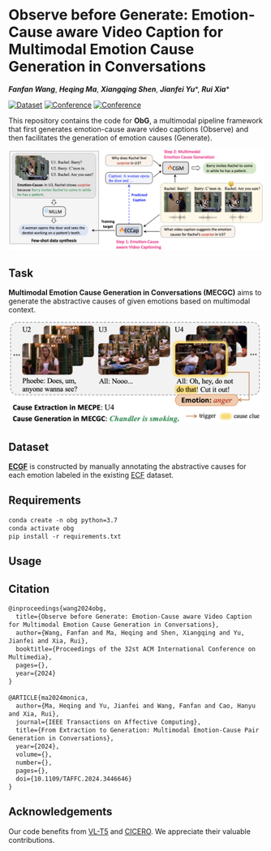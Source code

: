 # Observe before Generate: Emotion-Cause aware Video Caption for Multimodal Emotion Cause Generation in Conversations

***Fanfan Wang***, ***Heqing Ma***, ***Xiangqing Shen***, ***Jianfei Yu***\*, ***Rui Xia***\*

[![Dataset](https://img.shields.io/badge/Dataset-🤗_Hugging_Face-F0A336)](https://huggingface.co/datasets/NUSTM/ECGF) [![Conference](https://img.shields.io/badge/Paper-ACMMM_2024-4C9172)](https://doi.org/10.1145/3664647.3681601) [![Conference](https://img.shields.io/badge/Submission-OpenReview-802819)](https://openreview.net/forum?id=Pq63G43jkQ) 

This repository contains the code for **ObG**, a multimodal pipeline framework that first generates emotion-cause aware video captions (Observe) and then facilitates the generation of emotion causes (Generate).

<img src="framework.png" alt="overview" width="900"/>


## Task

**Multimodal Emotion Cause Generation in Conversations (MECGC)** aims to generate the abstractive causes of given emotions based on multimodal context.

<img src="task.png" alt="task" width="500"/>





## Dataset

[**ECGF**](https://huggingface.co/datasets/NUSTM/ECGF) is constructed by manually annotating the abstractive causes for each emotion labeled in the existing [ECF](https://huggingface.co/datasets/NUSTM/ECF) dataset.


## Requirements

```
conda create -n obg python=3.7
conda activate obg
pip install -r requirements.txt
```


## Usage


## Citation

```
@inproceedings{wang2024obg,
  title={Observe before Generate: Emotion-Cause aware Video Caption for Multimodal Emotion Cause Generation in Conversations},
  author={Wang, Fanfan and Ma, Heqing and Shen, Xiangqing and Yu, Jianfei and Xia, Rui},
  booktitle={Proceedings of the 32st ACM International Conference on Multimedia},
  pages={},
  year={2024}
}

@ARTICLE{ma2024monica,
  author={Ma, Heqing and Yu, Jianfei and Wang, Fanfan and Cao, Hanyu and Xia, Rui},
  journal={IEEE Transactions on Affective Computing}, 
  title={From Extraction to Generation: Multimodal Emotion-Cause Pair Generation in Conversations}, 
  year={2024},
  volume={},
  number={},
  pages={},
  doi={10.1109/TAFFC.2024.3446646}
}
```

## Acknowledgements

Our code benefits from [VL-T5](https://github.com/j-min/VL-T5) and [CICERO](https://github.com/declare-lab/CICERO/blob/fe728706e6faf0a1a4511e56180951174408c870/v1/experiments/nlg/evaluate.py). We appreciate their valuable contributions.
